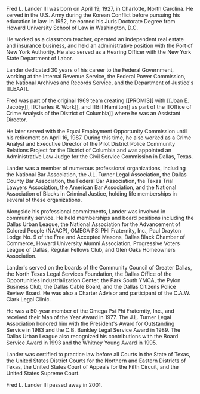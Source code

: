 Fred L. Lander III was born on April 19, 1927, in Charlotte, North Carolina. He served in the U.S. Army during the Korean Conflict before pursuing his education in law. In 1952, he earned his Juris Doctorate Degree from Howard University School of Law in Washington, D.C.

He worked as a classroom teacher, operated an independent real estate and insurance business, and held an administrative position with the Port of New York Authority. He also served as a Hearing Officer with the New York State Department of Labor.

Lander dedicated 30 years of his career to the Federal Government, working at the Internal Revenue Service, the Federal Power Commission, the National Archives and Records Service, and the Department of Justice's [[LEAA]]. 

Fred was part of the original 1969 team creating [[PROMIS]] with [[Joan E. Jacoby]], [[Charles R. Work]], and [[Bill Hamilton]] as part of the [[Office of Crime Analysis of the District of Columbia]] where he was an Assistant Director.

He later served with the Equal Employment Opportunity Commission until his retirement on April 16, 1987. During this time, he also worked as a Crime Analyst and Executive Director of the Pilot District Police Community Relations Project for the District of Columbia and was appointed an Administrative Law Judge for the Civil Service Commission in Dallas, Texas.

Lander was a member of numerous professional organizations, including the National Bar Association, the J.L. Turner Legal Association, the Dallas County Bar Association, the Federal Bar Association, the Texas Trial Lawyers Association, the American Bar Association, and the National Association of Blacks in Criminal Justice, holding life memberships in several of these organizations.

Alongside his professional commitments, Lander was involved in community service. He held memberships and board positions including the Dallas Urban League, the National Association for the Advancement of Colored People (NAACP), OMEGA PSI PHI Fraternity, Inc., Paul Drayton Lodge No. 9 of the Free and Accepted Masons, Dallas Black Chamber of Commerce, Howard University Alumni Association, Progressive Voters League of Dallas, Regular Fellows Club, and Glen Oaks Homeowners Association.

Lander's served on the boards of the Community Council of Greater Dallas, the North Texas Legal Services Foundation, the Dallas Office of the Opportunities Industrialization Center, the Park South YMCA, the Pylon Business Club, the Dallas Cable Board, and the Dallas Citizens Police Review Board. He was also a Charter Advisor and participant of the C.A.W. Clark Legal Clinic.

He was a 50-year member of the Omega Psi Phi Fraternity, Inc., and received their Man of the Year Award in 1977. The J.L. Turner Legal Association honored him with the President's Award for Outstanding Service in 1983 and the C.B. Bunkley Legal Service Award in 1989. The Dallas Urban League also recognized his contributions with the Board Service Award in 1993 and the Whitney Young Award in 1995.

Lander was certified to practice law before all Courts in the State of Texas, the United States District Courts for the Northern and Eastern Districts of Texas, the United States Court of Appeals for the Fifth Circuit, and the United States Supreme Court.

Fred L. Lander III passed away in 2001.